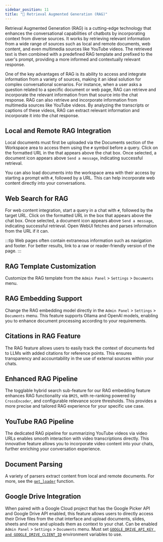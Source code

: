 ```yaml
---
sidebar_position: 11
title: "🔎 Retrieval Augmented Generation (RAG)"
---
```


Retrieval Augmented Generation (RAG) is a cutting-edge technology that enhances the conversational capabilities of chatbots by incorporating context from diverse sources. It works by retrieving relevant information from a wide range of sources such as local and remote documents, web content, and even multimedia sources like YouTube videos. The retrieved text is then combined with a predefined RAG template and prefixed to the user's prompt, providing a more informed and contextually relevant response.

One of the key advantages of RAG is its ability to access and integrate information from a variety of sources, making it an ideal solution for complex conversational scenarios. For instance, when a user asks a question related to a specific document or web page, RAG can retrieve and incorporate the relevant information from that source into the chat response. RAG can also retrieve and incorporate information from multimedia sources like YouTube videos. By analyzing the transcripts or captions of these videos, RAG can extract relevant information and incorporate it into the chat response.

## Local and Remote RAG Integration

Local documents must first be uploaded via the Documents section of the Workspace area to access them using the `#` symbol before a query. Click on the formatted URL in the that appears above the chat box. Once selected, a document icon appears above `Send a message`, indicating successful retrieval.

You can also load documents into the workspace area with their access by starting a prompt with `#`, followed by a URL. This can help incorporate web content directly into your conversations.

## Web Search for RAG

For web content integration, start a query in a chat with `#`, followed by the target URL. Click on the formatted URL in the box that appears above the chat box. Once selected, a document icon appears above `Send a message`, indicating successful retrieval. Open WebUI fetches and parses information from the URL if it can.

:::tip
Web pages often contain extraneous information such as navigation and footer. For better results, link to a raw or reader-friendly version of the page.
:::

## RAG Template Customization

Customize the RAG template from the `Admin Panel` > `Settings` > `Documents` menu.

## RAG Embedding Support

Change the RAG embedding model directly in the `Admin Panel` > `Settings` > `Documents` menu. This feature supports Ollama and OpenAI models, enabling you to enhance document processing according to your requirements.

## Citations in RAG Feature

The RAG feature allows users to easily track the context of documents fed to LLMs with added citations for reference points. This ensures transparency and accountability in the use of external sources within your chats.

## Enhanced RAG Pipeline

The togglable hybrid search sub-feature for our RAG embedding feature enhances RAG functionality via `BM25`, with re-ranking powered by `CrossEncoder`, and configurable relevance score thresholds. This provides a more precise and tailored RAG experience for your specific use case.

## YouTube RAG Pipeline

The dedicated RAG pipeline for summarizing YouTube videos via video URLs enables smooth interaction with video transcriptions directly. This innovative feature allows you to incorporate video content into your chats, further enriching your conversation experience.

## Document Parsing

A variety of parsers extract content from local and remote documents. For more, see the [`get_loader`](https://github.com/open-webui/open-webui/blob/2fa94956f4e500bf5c42263124c758d8613ee05e/backend/apps/rag/main.py#L328) function.

## Google Drive Integration

When paired with a Google Cloud project that has the Google Picker API and Google Drive API enabled, this feature allows users to directly access their Drive files from the chat interface and upload documents, slides, sheets and more and uploads them as context to your chat. Can be enabled `Admin Panel` > `Settings` > `Documents` menu. Must set [`GOOGLE_DRIVE_API_KEY and GOOGLE_DRIVE_CLIENT_ID`](https://github.com/open-webui/docs/blob/main/docs/getting-started/env-configuration.md) environment variables to use.
